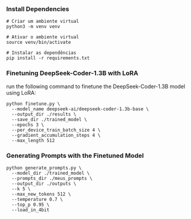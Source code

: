 ### Install Dependencies
```
# Criar um ambiente virtual
python3 -m venv venv

# Ativar o ambiente virtual
source venv/bin/activate

# Instalar as dependências
pip install -r requirements.txt

```

### Finetuning DeepSeek-Coder-1.3B with LoRA
run the following command to finetune the DeepSeek-Coder-1.3B model using LoRA:
```
python finetune.py \
  --model_name deepseek-ai/deepseek-coder-1.3b-base \
  --output_dir ./results \
  --save_dir ./trained_model \
  --epochs 3 \
  --per_device_train_batch_size 4 \
  --gradient_accumulation_steps 4 \
  --max_length 512
```

### Generating Prompts with the Finetuned Model
```
python generate_prompts.py \
  --model_dir ./trained_model \
  --prompts_dir ./meus_prompts \
  --output_dir ./outputs \
  --k 5 \
  --max_new_tokens 512 \
  --temperature 0.7 \
  --top_p 0.95 \
  --load_in_4bit

```